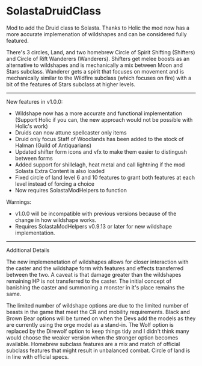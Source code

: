 # SolastaDruidClass

Mod to add the Druid class to Solasta. Thanks to Holic the mod now has a more accurate implemenation of wildshapes and can be considered fully featured.

There's 3 circles, Land, and two homebrew Circle of Spirit Shifting (Shifters) and Circle of Rift Wanderers (Wanderers). Shifters get melee boosts as an alternative to wildshapes and is mechanically a mix between Moon and Stars subclass. Wanderer gets a spirit that focuses on movement and is mechanically similar to the Wildfire subclass (which  focuses on fire) with a bit of the features of Stars subclass at higher levels.


**********************
New features in v1.0.0: 

* Wildshape now has a more accurate and functional implementation (Support Holic if you can, the new approach would not be possible with Holic's work)
* Druids can now attune spellcaster only items
* Druid only focus Staff of Woodlands has been added to the stock of Halman (Guild of Antiquarians)
* Updated shifter form icons and vfx to make them easier to distingush between forms
* Added support for shillelagh, heat metal and call lightning if the mod Solasta Extra Content is also loaded
* Fixed circle of land level 6 and 10 features to grant both features at each level instead of forcing a choice
* Now requires SolastaModHelpers to function

Warnings:

* v1.0.0 will be incompatible with previous versions because of the change in how wildshape works. 
* Requires SolastaModHelpers v0.9.13 or later for new wildshape implementation.

******************

Additional Details 

The new implemenetation of wildshapes allows for closer interaction with the caster and the wildshape form with features and effects transferred between the two. A caveat is that damage greater than the wildshapes remaining HP is not transferred to the caster. The initial concept of banishing the caster and summoning a monster in it's place remains the same.

The limited number of wildshape options are due to the limited number of beasts in the game that meet the CR and mobility requirements. Black and Brown Bear options will be turned on when the Devs add the models as they are currently using the orge model as a stand-in.
The Wolf option is replaced by the Direwolf option to keep things tidy and I didn't think many would choose the weaker version when the stronger option becomes available.
Homebrew subclass features are a mix and match of official subclass features that might result in unbalanced combat. Circle of land is in line with official specs.


